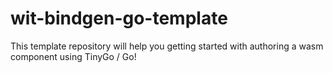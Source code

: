 # wit-bindgen-go-template

This template repository will help you getting started with authoring a wasm component using TinyGo / Go!
